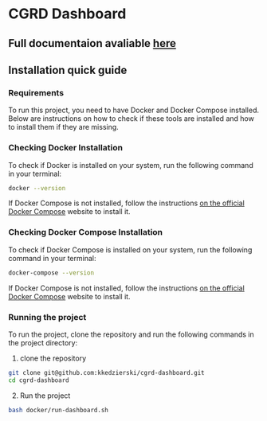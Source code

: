 # CGRD Dashboard

## Full documentaion avaliable [here](https://kkedzierski.github.io/cgrd-dashboard/)

## Installation quick guide

### Requirements

To run this project, you need to have Docker and Docker Compose installed. Below are instructions on how to check if these tools are installed and how to install them if they are missing.

### Checking Docker Installation

To check if Docker is installed on your system, run the following command in your terminal:

```sh
docker --version
```

If Docker Compose is not installed, follow the instructions [on the official Docker Compose](https://docs.docker.com/get-docker/) website to install it.

### Checking Docker Compose Installation

To check if Docker Compose is installed on your system, run the following command in your terminal:

```sh
docker-compose --version
```

If Docker Compose is not installed, follow the instructions [on the official Docker Compose](https://docs.docker.com/compose/install/) website to install it.

### Running the project

To run the project, clone the repository and run the following commands in the project directory:

1. clone the repository

```sh
git clone git@github.com:kkedzierski/cgrd-dashboard.git
cd cgrd-dashboard
```

2. Run the project

```sh
bash docker/run-dashboard.sh
```